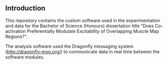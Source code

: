 ## Introduction
This repository contains the custom software used in the experimentation and data for the Bachelor of Science (Honours) dissertation title "Does Co-activation Preferentially Modulate Excitability of Overlapping Muscle Map Regions?".

The analysis software used the Dragonfly messaging system (http://dragonfly-msg.org/) to communicate data in real time between the software modules.
